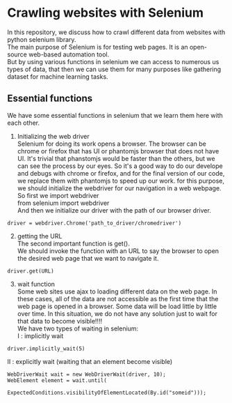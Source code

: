 # Crawling websites with Selenium
In this repository, we discuss how to crawl different data from websites with python selenium library.<br/>
The main purpose of Selenium is for testing web pages. It is an open-source web-based automation tool.<br/>
But by using various functions in selenium we can access to numerous us types of data, that then we can use them for many purposes like gathering dataset for machine learning tasks.</br>

## Essential functions
We have some essential functions in selenium that we learn them here with each other.

1) Initializing the web driver<br/>
Selenium for doing its work opens a browser. The browser can be chrome or firefox that has UI or phantomjs browser that does not have UI. It's trivial that phanstomjs would be faster than the others, but we can see the process by our eyes. So it's a good way to do our develope and debugs with chrome or firefox, and for the final version of our code, we replace them with phantomjs to speed up our work.
for this purpose, we should initialize the webdriver for our navigation in a web webpage. So first we import webdriver<br>
from selenium import webdriver<br>
And then we initialize our driver with the path of our browser driver.<br>
```
driver = webdriver.Chrome('path_to_driver/chromedriver')
```

2) getting the URL<br/>
The second important function is get().<br/>
We should invoke the function with an URL to say the browser to open the desired web page that we want to navigate it.<br/>
```
driver.get(URL)
```

3) wait function<br/>
Some web sites use ajax to loading different data on the web page. In these cases, all of the data are not accessible as the first time that the web page is opened in a browser. Some data will be load little by little over time. In this situation, we do not have any solution just to wait for that data to become visible!!!!<br/>
We have two types of waiting in selenium:<br/>
I : implicitly wait<br/>
```
driver.implicitly_wait(5)
```
II : explicitly wait (waiting that an element become visible)<br/>
```
WebDriverWait wait = new WebDriverWait(driver, 10);
WebElement element = wait.until(
        ExpectedConditions.visibilityOfElementLocated(By.id("someid")));
```

